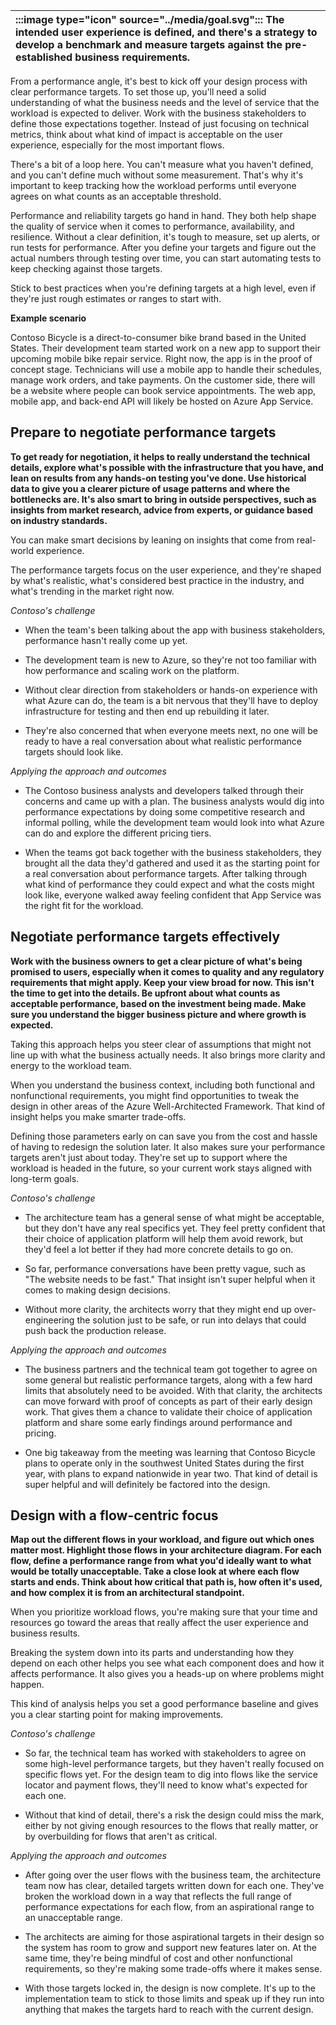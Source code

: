 | :::image type="icon" source="../media/goal.svg"::: The intended user experience is defined, and there's a strategy to develop a benchmark and measure targets against the pre-established business requirements. |
| :----------------------------------------------------------------------------------------------------------------------------- |

From a performance angle, it's best to kick off your design process with clear performance targets. To set those up, you'll need a solid understanding of what the business needs and the level of service that the workload is expected to deliver. Work with the business stakeholders to define those expectations together. Instead of just focusing on technical metrics, think about what kind of impact is acceptable on the user experience, especially for the most important flows.


There's a bit of a loop here. You can't measure what you haven't defined, and you can't define much without some measurement. That's why it's important to keep tracking how the workload performs until everyone agrees on what counts as an acceptable threshold.


Performance and reliability targets go hand in hand. They both help shape the quality of service when it comes to performance, availability, and resilience. Without a clear definition, it's tough to measure, set up alerts, or run tests for performance. After you define your targets and figure out the actual numbers through testing over time, you can start automating tests to keep checking against those targets.

Stick to best practices when you're defining targets at a high level, even if they're just rough estimates or ranges to start with.

**Example scenario**

Contoso Bicycle is a direct-to-consumer bike brand based in the United States. Their development team started work on a new app to support their upcoming mobile bike repair service. Right now, the app is in the proof of concept stage. Technicians will use a mobile app to handle their schedules, manage work orders, and take payments. On the customer side, there will be a website where people can book service appointments. The web app, mobile app, and back-end API will likely be hosted on Azure App Service.

## Prepare to negotiate performance targets

**To get ready for negotiation, it helps to really understand the technical details, explore what's possible with the infrastructure that you have, and lean on results from any hands-on testing you've done. Use historical data to give you a clearer picture of usage patterns and where the bottlenecks are. It's also smart to bring in outside perspectives, such as insights from market research, advice from experts, or guidance based on industry standards.**

You can make smart decisions by leaning on insights that come from real-world experience.

The performance targets focus on the user experience, and they're shaped by what's realistic, what's considered best practice in the industry, and what's trending in the market right now.

*Contoso's challenge*

- When the team's been talking about the app with business stakeholders, performance hasn't really come up yet.

- The development team is new to Azure, so they're not too familiar with how performance and scaling work on the platform.
- Without clear direction from stakeholders or hands-on experience with what Azure can do, the team is a bit nervous that they'll have to deploy infrastructure for testing and then end up rebuilding it later.
- They're also concerned that when everyone meets next, no one will be ready to have a real conversation about what realistic performance targets should look like.

*Applying the approach and outcomes*

- The Contoso business analysts and developers talked through their concerns and came up with a plan. The business analysts would dig into performance expectations by doing some competitive research and informal polling, while the development team would look into what Azure can do and explore the different pricing tiers.

- When the teams got back together with the business stakeholders, they brought all the data they'd gathered and used it as the starting point for a real conversation about performance targets. After talking through what kind of performance they could expect and what the costs might look like, everyone walked away feeling confident that App Service was the right fit for the workload.

## Negotiate performance targets effectively

**Work with the business owners to get a clear picture of what's being promised to users, especially when it comes to quality and any regulatory requirements that might apply. Keep your view broad for now. This isn't the time to get into the details. Be upfront about what counts as acceptable performance, based on the investment being made. Make sure you understand the bigger business picture and where growth is expected.**

Taking this approach helps you steer clear of assumptions that might not line up with what the business actually needs. It also brings more clarity and energy to the workload team.

When you understand the business context, including both functional and nonfunctional requirements, you might find opportunities to tweak the design in other areas of the Azure Well-Architected Framework. That kind of insight helps you make smarter trade-offs.

Defining those parameters early on can save you from the cost and hassle of having to redesign the solution later. It also makes sure your performance targets aren't just about today. They're set up to support where the workload is headed in the future, so your current work stays aligned with long-term goals.

*Contoso's challenge*

- The architecture team has a general sense of what might be acceptable, but they don't have any real specifics yet. They feel pretty confident that their choice of application platform will help them avoid rework, but they'd feel a lot better if they had more concrete details to go on.

- So far, performance conversations have been pretty vague, such as "The website needs to be fast." That insight isn't super helpful when it comes to making design decisions.
- Without more clarity, the architects worry that they might end up over-engineering the solution just to be safe, or run into delays that could push back the production release.

*Applying the approach and outcomes*

- The business partners and the technical team got together to agree on some general but realistic performance targets, along with a few hard limits that absolutely need to be avoided. With that clarity, the architects can move forward with proof of concepts as part of their early design work. That gives them a chance to validate their choice of application platform and share some early findings around performance and pricing.

- One big takeaway from the meeting was learning that Contoso Bicycle plans to operate only in the southwest United States during the first year, with plans to expand nationwide in year two. That kind of detail is super helpful and will definitely be factored into the design.

## Design with a flow-centric focus

**Map out the different flows in your workload, and figure out which ones matter most. Highlight those flows in your architecture diagram. For each flow, define a performance range from what you'd ideally want to what would be totally unacceptable. Take a close look at where each flow starts and ends. Think about how critical that path is, how often it's used, and how complex it is from an architectural standpoint.**

When you prioritize workload flows, you're making sure that your time and resources go toward the areas that really affect the user experience and business results.

Breaking the system down into its parts and understanding how they depend on each other helps you see what each component does and how it affects performance. It also gives you a heads-up on where problems might happen.

This kind of analysis helps you set a good performance baseline and gives you a clear starting point for making improvements.

*Contoso's challenge*

- So far, the technical team has worked with stakeholders to agree on some high-level performance targets, but they haven't really focused on specific flows yet. For the design team to dig into flows like the service locator and payment flows, they'll need to know what's expected for each one.

- Without that kind of detail, there's a risk the design could miss the mark, either by not giving enough resources to the flows that really matter, or by overbuilding for flows that aren't as critical.

*Applying the approach and outcomes*

- After going over the user flows with the business team, the architecture team now has clear, detailed targets written down for each one. They've broken the workload down in a way that reflects the full range of performance expectations for each flow, from an aspirational range to an unacceptable range.

- The architects are aiming for those aspirational targets in their design so the system has room to grow and support new features later on. At the same time, they're being mindful of cost and other nonfunctional requirements, so they're making some trade-offs where it makes sense.
- With those targets locked in, the design is now complete. It's up to the implementation team to stick to those limits and speak up if they run into anything that makes the targets hard to reach with the current design.
